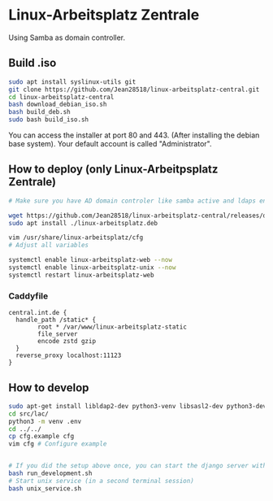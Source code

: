 # Linux-Arbeitsplatz Zentrale

Using Samba as domain controller.

## Build .iso

```bash
sudo apt install syslinux-utils git
git clone https://github.com/Jean28518/linux-arbeitsplatz-central.git
cd linux-arbeitsplatz-central
bash download_debian_iso.sh
bash build_deb.sh
sudo bash build_iso.sh
```

You can access the installer at port 80 and 443. (After installing the debian base system).
Your default account is called "Administrator".

## How to deploy (only Linux-Arbeitpsplatz Zentrale)

```bash
# Make sure you have AD domain controler like samba active and ldaps enabled.

wget https://github.com/Jean28518/linux-arbeitsplatz-central/releases/download/v0.1.0/linux-arbeitsplatz.deb
sudo apt install ./linux-arbeitsplatz.deb

vim /usr/share/linux-arbeitsplatz/cfg
# Adjust all variables

systemctl enable linux-arbeitsplatz-web --now
systemctl enable linux-arbeitsplatz-unix --now
systemctl restart linux-arbeitsplatz-web
```

### Caddyfile

```Caddyfile
central.int.de {
  handle_path /static* {
        root * /var/www/linux-arbeitsplatz-static
        file_server
        encode zstd gzip
  }
  reverse_proxy localhost:11123
}
```

## How to develop

```bash
sudo apt-get install libldap2-dev python3-venv libsasl2-dev python3-dev
cd src/lac/
python3 -m venv .env
cd ../../
cp cfg.example cfg
vim cfg # Configure example


# If you did the setup above once, you can start the django server with this command
bash run_development.sh
# Start unix service (in a second terminal session)
bash unix_service.sh
```
